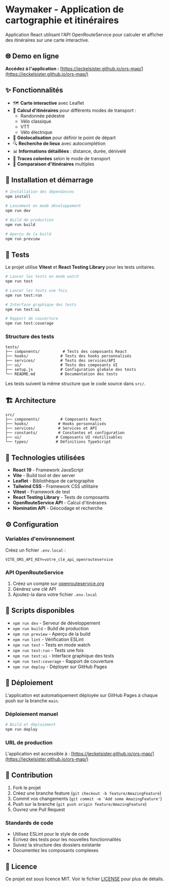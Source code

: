 # Waymaker - Application de cartographie et itinéraires

Application React utilisant l'API OpenRouteService pour calculer et afficher des itinéraires sur une carte interactive.

## 🌐 Demo en ligne

**Accédez à l'application :** [https://jeckelsister.github.io/ors-map/](https://jeckelsister.github.io/ors-map/)

## ✨ Fonctionnalités

- 🗺️ **Carte interactive** avec Leaflet
- 🚶 **Calcul d'itinéraires** pour différents modes de transport :
  - Randonnée pédestre
  - Vélo classique
  - VTT
  - Vélo électrique
- 📍 **Géolocalisation** pour définir le point de départ
- 🔍 **Recherche de lieux** avec autocomplétion
- 📊 **Informations détaillées** : distance, durée, dénivelé
- 🎨 **Traces colorées** selon le mode de transport
- 🔄 **Comparaison d'itinéraires** multiples

## 🚀 Installation et démarrage

```bash
# Installation des dépendances
npm install

# Lancement en mode développement
npm run dev

# Build de production
npm run build

# Aperçu de la build
npm run preview
```

## 🧪 Tests

Le projet utilise **Vitest** et **React Testing Library** pour les tests unitaires.

```bash
# Lancer les tests en mode watch
npm run test

# Lancer les tests une fois
npm run test:run

# Interface graphique des tests
npm run test:ui

# Rapport de couverture
npm run test:coverage
```

### Structure des tests

```
tests/
├── components/          # Tests des composants React
├── hooks/              # Tests des hooks personnalisés
├── services/           # Tests des services/API
├── ui/                 # Tests des composants UI
├── setup.js            # Configuration globale des tests
└── README.md           # Documentation des tests
```

Les tests suivent la même structure que le code source dans `src/`.

## 🏗️ Architecture

```
src/
├── components/         # Composants React
├── hooks/             # Hooks personnalisés
├── services/          # Services et API
├── constants/         # Constantes et configuration
├── ui/               # Composants UI réutilisables
└── types/            # Définitions TypeScript
```

## 🔧 Technologies utilisées

- **React 19** - Framework JavaScript
- **Vite** - Build tool et dev server
- **Leaflet** - Bibliothèque de cartographie
- **Tailwind CSS** - Framework CSS utilitaire
- **Vitest** - Framework de test
- **React Testing Library** - Tests de composants
- **OpenRouteService API** - Calcul d'itinéraires
- **Nominatim API** - Géocodage et recherche

## ⚙️ Configuration

### Variables d'environnement

Créez un fichier `.env.local` :

```
VITE_ORS_API_KEY=votre_clé_api_openrouteservice
```

### API OpenRouteService

1. Créez un compte sur [openrouteservice.org](https://openrouteservice.org/)
2. Générez une clé API
3. Ajoutez-la dans votre fichier `.env.local`

## 📝 Scripts disponibles

- `npm run dev` - Serveur de développement
- `npm run build` - Build de production
- `npm run preview` - Aperçu de la build
- `npm run lint` - Vérification ESLint
- `npm run test` - Tests en mode watch
- `npm run test:run` - Tests une fois
- `npm run test:ui` - Interface graphique des tests
- `npm run test:coverage` - Rapport de couverture
- `npm run deploy` - Déployer sur GitHub Pages

## 🚀 Déploiement

L'application est automatiquement déployée sur GitHub Pages à chaque push sur la branche `main`.

### Déploiement manuel

```bash
# Build et déploiement
npm run deploy
```

### URL de production

L'application est accessible à : [https://jeckelsister.github.io/ors-map/](https://jeckelsister.github.io/ors-map/)

## 🤝 Contribution

1. Fork le projet
2. Créez une branche feature (`git checkout -b feature/AmazingFeature`)
3. Commit vos changements (`git commit -m 'Add some AmazingFeature'`)
4. Push sur la branche (`git push origin feature/AmazingFeature`)
5. Ouvrez une Pull Request

### Standards de code

- Utilisez ESLint pour le style de code
- Écrivez des tests pour les nouvelles fonctionnalités
- Suivez la structure des dossiers existante
- Documentez les composants complexes

## 📄 Licence

Ce projet est sous licence MIT. Voir le fichier [LICENSE](LICENSE) pour plus de détails.
